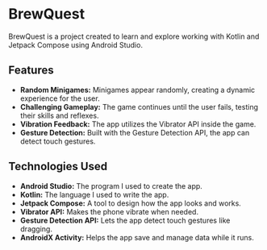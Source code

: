 <h1>BrewQuest</h1>
<p>
  BrewQuest is a project created to learn and explore working with Kotlin and Jetpack Compose using Android Studio.
</p>
<h2>Features</h2>

<ul>
  <li><strong>Random Minigames:</strong> Minigames appear randomly, creating a dynamic experience for the user.</li>
  <li><strong>Challenging Gameplay:</strong> The game continues until the user fails, testing their skills and reflexes.</li>
  <li><strong>Vibration Feedback:</strong> The app utilizes the Vibrator API inside the game.</li>
  <li><strong>Gesture Detection:</strong> Built with the Gesture Detection API, the app can detect touch gestures.</li>
</ul>

<h2>Technologies Used</h2>
<ul>
  <li><strong>Android Studio:</strong> The program I used to create the app.</li>
  <li><strong>Kotlin:</strong> The language I used to write the app.</li>
  <li><strong>Jetpack Compose:</strong> A tool to design how the app looks and works.</li>
  <li><strong>Vibrator API:</strong> Makes the phone vibrate when needed.</li>
  <li><strong>Gesture Detection API:</strong> Lets the app detect touch gestures like dragging.</li>
  <li><strong>AndroidX Activity:</strong> Helps the app save and manage data while it runs.</li>
</ul>
